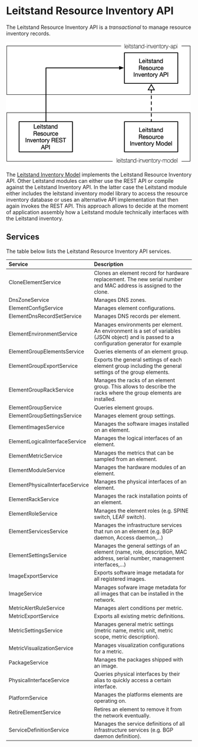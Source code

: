 # Leitstand Resource Inventory API

The Leitstand Resource Inventory API is a _transactional_ to manage resource inventory records.

![Overview](./assets/overview.png "Overview") 

The [Leitstand Inventory Model](../leitstand-inventory-model/README.md) implements the Leitstand Resource Inventory API.
Other Leitstand modules can either use the REST API or compile against the Leitstand Inventory API. 
In the latter case the Leitstand module either includes the leitstand inventory model library to access the resource inventory database 
or uses an alternative API implementation that then again invokes the REST API. 
This approach allows to decide at the moment of application assembly how a Leitstand module technically interfaces with the Leitstand inventory.

## Services

The table below lists the Leitstand Resource Inventory API services.

| Service                         | Description                                                                                                                                  |
|:--------------------------------|:---------------------------------------------------------------------------------------------------------------------------------------------|
| CloneElementService             | Clones an element record for hardware replacement. The new serial number and MAC address is assigned to the clone.                           |
| DnsZoneService                  | Manages DNS zones.                                                                                                                           |
| ElementConfigService            | Manages element configurations.                                                                                                              |
| ElementDnsRecordSetService      | Manages DNS records per element.                                                                                                             |
| ElementEnvironmentService       | Manages environments per element. An environment is a set of variables (JSON object) and is passed to a configuration generator for example  |
| ElementGroupElementsService     | Queries elements of an element group.                                                                                                        |
| ElementGroupExportService       | Exports the general settings of each element group including the general settings of the group elements.                                     |
| ElementGroupRackService         | Manages the racks of an element group. This allows to describe the racks where the group elements are installed.                             |
| ElementGroupService             | Queries element groups.                                                                                                                      |
| ElementGroupSettingsService     | Manages element group settings.                                                                                                              |
| ElementImagesService            | Manages the software images installed on an element.                                                                                         |
| ElementLogicalInterfaceService  | Manages the logical interfaces of an element.                                                                                                |
| ElementMetricService            | Manages the metrics that can be sampled from an element.                                                                                     |
| ElementModuleService            | Manages the hardware modules of an element.                                                                                                  |
| ElementPhysicalInterfaceService | Manages the physical interfaces of an element.                                                                                               |
| ElementRackService              | Manages the rack installation points of an element.                                                                                          |
| ElementRoleService              | Manages the element roles (e.g. SPINE switch, LEAF switch).                                                                                  |
| ElementServicesService          | Manages the infrastructure services that run on an element (e.g. BGP daemon, Access daemon,...)                                              |
| ElementSettingsService          | Manages the general settings of an element (name, role, description, MAC address, serial number, management interfaces,...)                  |
| ImageExportService              | Exports software image metadata for all registered images.                                                                                   |
| ImageService                    | Manages sofware image metadata for all images that can be installed in the network.                                                          |
| MetricAlertRuleService          | Manages alert conditions per metric.                                                                                                         |
| MetricExportService             | Exports all existing metric definitions.                                                                                                     |
| MetricSettingsService           | Manages general metric settings (metric name, metric unit, metric scope, metric description).                                                |
| MetricVisualizationService      | Manages visualization configurations for a metric.                                                                                           |
| PackageService                  | Manages the packages shipped with an image.                                                                                                  |
| PhysicalInterfaceService        | Queries physical interfaces by their alias to quickly access a certain interface.                                                            |
| PlatformService                 | Manages the platforms elements are operating on.                                                                                             |
| RetireElementService            | Retires an element to remove it from the network eventually.                                                                                 |
| ServiceDefinitionService        | Manages the service definitions of all infrastructure services (e.g. BGP daemon definition).                                                 |

